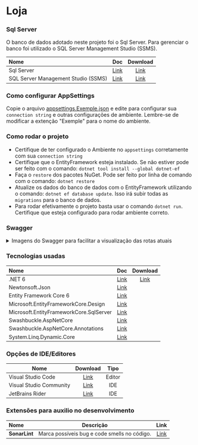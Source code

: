 # Loja

### Sql Server

O banco de dados adotado neste projeto foi o Sql Server. Para gerenciar o banco foi utilizado o SQL Server Management
Studio (SSMS).

| Nome                                |                                                    Doc                                                     |                                                      Download                                                       |
|:------------------------------------|:----------------------------------------------------------------------------------------------------------:|:-------------------------------------------------------------------------------------------------------------------:|
| Sql Server                          |              [Link](https://learn.microsoft.com/en-us/sql/sql-server/?view=sql-server-ver16)               |                       [Link](https://www.microsoft.com/pt-br/sql-server/sql-server-downloads)                       |
| SQL Server Management Studio (SSMS) | [Link](https://learn.microsoft.com/en-us/sql/ssms/sql-server-management-studio-ssms?view=sql-server-ver16) | [Link](https://learn.microsoft.com/pt-br/sql/ssms/download-sql-server-management-studio-ssms?view=sql-server-ver16) |

### Como configurar AppSettings

Copie o arquivo [appsettings.Exemple.json](Loja.API/appsettings.Exemple.json) e edite para configurar sua ``connection
string`` e outras configurações de ambiente.
Lembre-se de modificar a extenção "Exemple" para o nome do ambiente.

### Como rodar o projeto

* Certifique de ter configurado o Ambiente no ``appsettings`` corretamente com sua ``connection string``
* Certifique que o EntityFramework esteja instalado. Se não estiver pode ser feito com o
  comando: ``dotnet tool install --global dotnet-ef``
* Faça o ``restore`` dos pacotes NuGet. Pode ser feito por linha de comando com o comando: ``dotnet restore``
* Atualize os dados do banco de dados com o EntityFramework utilizando o comando: ``dotnet ef database update``. Isso
  irá subir todas as ``migrations`` para o banco de dados.
* Para rodar efetivamente o projeto basta usar o comando ``dotnet run``. Certifique que esteja configurado para rodar
  ambiente correto.

### Swagger
<details>
<summary>Imagens do Swagger para facilitar a visualização das rotas atuais</summary>

![img_2.png](swagger_imgs/img_2.png)
![img_3.png](swagger_imgs/img_3.png)
![img_4.png](swagger_imgs/img_4.png)
![img_1.png](swagger_imgs/img_1.png)
![img_5.png](swagger_imgs/img_5.png)

</details>

### Tecnologias usadas

| Nome                                    |                                                    Doc                                                    |                            Download                            |
|:----------------------------------------|:---------------------------------------------------------------------------------------------------------:|:--------------------------------------------------------------:|
| .NET 6                                  |                 [Link](https://docs.microsoft.com/en-us/aspnet/core/?view=aspnetcore-6.0)                 | [Link](https://dotnet.microsoft.com/en-us/download/dotnet/6.0) |
| Newtonsoft.Json                         |                    [Link](https://www.newtonsoft.com/json/help/html/Introduction.htm)                     |                                                                |
| Entity Framework Core 6                 |                             [Link](https://docs.microsoft.com/pt-br/ef/core/)                             |                                                                |
| Microsoft.EntityFrameworkCore.Design    | [Link](https://learn.microsoft.com/en-us/dotnet/api/microsoft.entityframeworkcore.design?view=efcore-8.0) |                                                                |
| Microsoft.EntityFrameworkCore.SqlServer |       [Link](https://learn.microsoft.com/pt-br/ef/core/providers/sql-server/?tabs=dotnet-core-cli)        |                                                                |
| Swashbuckle.AspNetCore                  |                     [Link](https://github.com/domaindrivendev/Swashbuckle.AspNetCore)                     |                                                                |
| Swashbuckle.AspNetCore.Annotations      |                     [Link](https://github.com/domaindrivendev/Swashbuckle.AspNetCore)                     |                                                                |
| System.Linq.Dynamic.Core                |                      [Link](https://github.com/zzzprojects/System.Linq.Dynamic.Core)                      |                                                                |

### Opções de IDE/Editores

| Nome                    |                            Download                            |  Tipo  |
|-------------------------|:--------------------------------------------------------------:|:------:|
| Visual Studio Code      |         [Link](https://code.visualstudio.com/download)         | Editor |
| Visual Studio Community | [Link](https://visualstudio.microsoft.com/pt-br/vs/community/) |  IDE   |
| JetBrains Rider         |    [Link](https://www.jetbrains.com/pt-br/rider/download/)     |  IDE   |

### Extensões para auxilio no desenvolvimento

| Nome          |                  Descrição                   |                   Link                   |
|:--------------|:--------------------------------------------:|:----------------------------------------:|
| **SonarLint** | Marca possíveis bug e code smells no código. | [Link](https://www.sonarlint.org/vscode) | 

